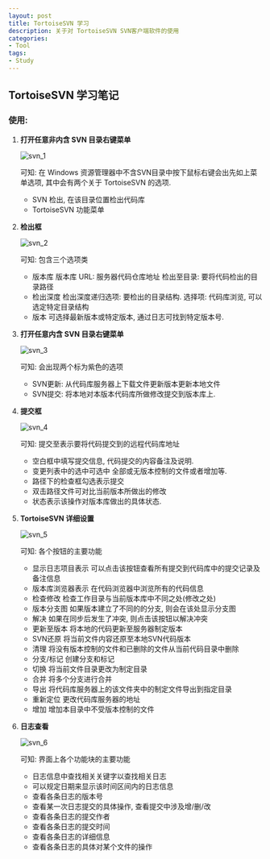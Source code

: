 ```yaml
---
layout: post
title: TortoiseSVN 学习
description: 关于对 TortoiseSVN SVN客户端软件的使用
categories:
- Tool
tags:
- Study
---
```


## TortoiseSVN 学习笔记

### 使用:

 1. __打开任意非内含 SVN 目录右键菜单__

	![svn_1][svn_1]

    可知: 在 Windows 资源管理器中不含SVN目录中按下鼠标右键会出先如上菜单选项, 其中会有两个关于 TortoiseSVN 的选项.
	+ SVN 检出, 在该目录位置检出代码库
	+ TortoiseSVN 功能菜单

 2. __检出框__

    ![svn_2][svn_2]

	可知: 包含三个选项类
	+ 版本库
	版本库 URL: 服务器代码仓库地址
	检出至目录: 要将代码检出的目录路径
	+ 检出深度
	检出深度递归选项: 要检出的目录结构.
	选择项: 代码库浏览, 可以选定特定目录结构
	+ 版本
	可选择最新版本或特定版本, 通过日志可找到特定版本号.

 3. __打开任意内含 SVN 目录右键菜单__

    ![svn_3][svn_3]

    可知:	会出现两个标为紫色的选项
	+ SVN更新: 从代码库服务器上下载文件更新版本更新本地文件
	+ SVN提交: 将本地对本版本代码库所做修改提交到版本库上.

 4. __提交框__

	![svn_4][svn_4]

    可知:	提交至表示要将代码提交到的远程代码库地址
	+ 空白框中填写提交信息, 代码提交的内容备注及说明.
	+ 变更列表中的选中可选中 全部或无版本控制的文件或者增加等.
	+ 路径下的检查框勾选表示提交
	+ 双击路径文件可对比当前版本所做出的修改
	+ 状态表示该操作对版本库做出的具体状态.

 5. __TortoiseSVN 详细设置__

	![svn_5][svn_5]

	可知: 各个按钮的主要功能
    + 显示日志项目表示
	可以点击该按钮查看所有提交到代码库中的提交记录及备注信息
	+ 版本库浏览器表示
	在代码浏览器中浏览所有的代码信息
	+ 检查修改
	检查工作目录与当前版本库中不同之处(修改之处)
	+ 版本分支图
	如果版本建立了不同的的分支, 则会在该处显示分支图
	+ 解决
	如果在同步后发生了冲突, 则点击该按钮以解决冲突
	+ 更新至版本
	将本地的代码更新至服务器制定版本
	+ SVN还原
	将当前文件内容还原至本地SVN代码版本
	+ 清理
	将没有版本控制的文件和已删除的文件从当前代码目录中删除	
	+ 分支/标记
	创建分支和标记
	+ 切换
	将当前文件目录更改为制定目录
	+ 合并
	将多个分支进行合并
	+ 导出
	将代码库服务器上的该文件夹中的制定文件导出到指定目录
	+ 重新定位
	更改代码库服务器的地址
	+ 增加
	增加本目录中不受版本控制的文件

 6. __日志查看__

	![svn_6][svn_6]

    可知: 界面上各个功能块的主要功能
    + 日志信息中查找相关关键字以查找相关日志
	+ 可以规定日期来显示该时间区间内的日志信息
	+ 查看各条日志的版本号
	+ 查看某一次日志提交的具体操作, 查看提交中涉及增/删/改
	+ 查看各条日志的提交作者
	+ 查看各条日志的提交时间
	+ 查看各条日志的详细信息
	+ 查看各条日志的具体对某个文件的操作

[svn_1]:/image/20140820/svn_1.png
[svn_2]:/image/20140820/svn_2.png
[svn_3]:/image/20140820/svn_3.png
[svn_4]:/image/20140820/svn_4.png
[svn_5]:/image/20140820/svn_5.png
[svn_6]:/image/20140820/svn_6.png


